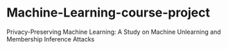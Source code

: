 # Machine-Learning-course-project
Privacy-Preserving Machine Learning: A Study on Machine Unlearning and Membership Inference Attacks
